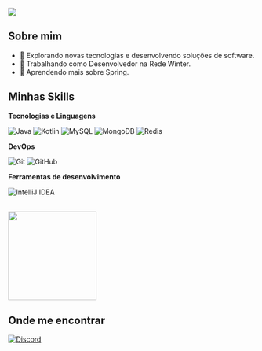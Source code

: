 ![](https://komarev.com/ghpvc/?username=alwaysdarkk&color=006bed)

## Sobre mim

- 🤔 Explorando novas tecnologias e desenvolvendo soluções de software.
- 💼 Trabalhando como Desenvolvedor na Rede Winter.
- 🌱 Aprendendo mais sobre Spring.

## Minhas Skills

**Tecnologias e Linguagens**

![Java](https://img.shields.io/badge/-Java-333333?style=flat&logo=Java&logoColor=007396)
![Kotlin](https://img.shields.io/badge/Kotlin-7F52FF?style=for-the-badge&logo=Kotlin&logoColor=white)
![MySQL](https://img.shields.io/badge/-MySQL-333333?style=flat&logo=mysql)
![MongoDB](https://img.shields.io/badge/-MongoDB-4DB33D?style=flat&logo=mongodb&logoColor=FFFFFF)
![Redis](https://img.shields.io/badge/Redis-DC382D?style=for-the-badge&logo=redis&logoColor=white)

**DevOps**

![Git](https://img.shields.io/badge/-Git-333333?style=flat&logo=git)
![GitHub](https://img.shields.io/badge/-GitHub-333333?style=flat&logo=github)

**Ferramentas de desenvolvimento**

![IntelliJ IDEA](https://img.shields.io/badge/Intellij%20Idea-000?logo=intellij-idea&style=for-the-badge)

<br/>

<a href="https://github.com/alwaysdarkk" title="Meu Perfil">
  <img height="180em" src="https://github-readme-stats.vercel.app/api?username=alwaysdarkk&theme=dracula&show_icons=true" />
</a>

## Onde me encontrar

[![Discord](https://img.shields.io/badge/contact-me-blue?logo=discord&logoColor=white)](https://discordapp.com/users/1090326921306447974)
